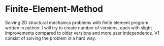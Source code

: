 # Finite-Element-Method
Solving 2D structural mechanics problems with finite element program written in python. I will try to create number of versions, each with slight improvements compared to older versions and more user independence. V1 consist of solving the problem in a hard way.
